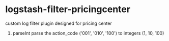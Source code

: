 # logstash-filter-pricingcenter
custom log filter plugin designed for pricing center
1. parseInt 
 parse the action_code ('001', '010', '100') to integers (1, 10, 100)
